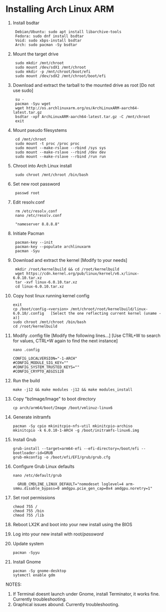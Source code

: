   # Installing Arch Linux ARM
   
  1. Install bsdtar
      
          Debian/Ubuntu: sudo apt install libarchive-tools
          Fedora: sudo dnf install bsdtar
          Void: sudo xbps-install bsdtar
          Arch: sudo pacman -Sy bsdtar

  
  2. Mount the target drive
  
          sudo mkdir /mnt/chroot
          sudo mount /dev/sdX1 /mnt/chroot
          sudo mkdir -p /mnt/chroot/boot/efi
          sudo mount /dev/sdX2 /mnt/chroot/boot/efi
          
  3. Download and extract the tarball to the mounted drive as root [Do not use sudo]
  
          su -
          pacman -Syu wget
          wget http://os.archlinuxarm.org/os/ArchLinuxARM-aarch64-latest.tar.gz
          bsdtar -xpf ArchLinuxARM-aarch64-latest.tar.gz -C /mnt/chroot
          exit
      
  4. Mount pseudo filesystems
  
          cd /mnt/chroot
          sudo mount -t proc /proc proc
          sudo mount --make-rslave --rbind /sys sys
          sudo mount --make-rslave --rbind /dev dev
          sudo mount --make-rslave --rbind /run run

  5. Chroot into Arch Linux install
  
          sudo chroot /mnt/chroot /bin/bash
	  
  6. Set new root password
 
          passwd root
	  
  7. Edit resolv.conf
  
          rm /etc/resolv.conf
          nano /etc/resolv.conf
	  
          "nameserver 8.8.8.8"
      
  8. Initiate Pacman
  
          pacman-key --init
          pacman-key --populate archlinuxarm
          pacman -Syu
      
  9. Download and extract the kernel [Modify to your needs]
  
          mkdir /root/kernelbuild && cd /root/kernelbuild
          wget https://cdn.kernel.org/pub/linux/kernel/v6.x/linux-6.0.10.tar.xz
          tar -xvf linux-6.0.10.tar.xz
          cd linux-6.0.10.tar.xz
      
  10. Copy host linux running kernel config
    
          exit
          cp /boot/config-<version> /mnt/chroot/root/kernelbuild/linux-6.0.10/.config   [Select the one reflecting current kernel (uname -a)]
          sudo chroot /mnt/chroot /bin/bash
          cd /root/kernelbuild
      
  11. Modify .config file [Modify the following lines...]  [Use CTRL+W to search for values, CTRL+W again to find the next instance]
      
          nano .config
      
          CONFIG_LOCALVERSION="-1-ARCH"
          #CONFIG_MODULE_SIG_KEY=""
          #CONFIG_SYSTEM_TRUSTED_KEYS=""
          #CONFIG_CRYPTO_AEGIS128
      
  12. Run the build
 
          make -j12 && make modules -j12 && make modules_install
      
  13. Copy "bzImage/Image" to boot directory
 
          cp arch/arm64/boot/Image /boot/vmlinuz-linux6
      
  14. Generate initramfs
      
          pacman -Sy cpio mkinitcpio-nfs-util mkinitcpio-archiso
          mkinitcpio -k 6.0.10-1-ARCH -g /boot/initramfs-linux6.img
      
  15. Install Grub
 
          grub-install --target=arm64-efi --efi-directory=/boot/efi --bootloader-id=GRUB
          grub-mkconfig -o /boot/efi/EFI/grub/grub.cfg
      
  16. Configure Grub Linux defaults
          
          nano /etc/default/grub
	
	        GRUB_CMDLINE_LINUX_DEFAULT="nomodeset loglevel=4 arm-smmu.disable_bypass=0 amdgpu.pcie_gen_cap=0x4 amdgpu.noretry=1"
 
  17. Set root permissions
 
          chmod 755 /
          chmod 755 /bin
          chmod 755 /lib
      
  18. Reboot LX2K and boot into your new install using the BIOS
 
  19. Log into your new install with root/*password*
      
  20. Update system
 
          pacman -Syyu
      
  21. Install Gnome
 
          pacman -Sy gnome-desktop
          sytemctl enable gdm
 
 NOTES:
 
 1. If Terminal doesnt launch under Gnome, install Terminator, it works fine. Currently troubleshooting.
 2. Graphical issues abound. Currently troubleshooting.
